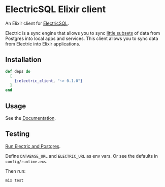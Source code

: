 
# ElectricSQL Elixir client

An Elixir client for [ElectricSQL](https://electric-sql.com).

Electric is a sync engine that allows you to sync
[little subsets](https://electric-sql.com/docs/guides/shapes)
of data from Postgres into local apps and services. This client
allows you to sync data from Electric into Elixir applications.

## Installation

```elixir
def deps do
  [
    {:electric_client, "~> 0.1.0"}
  ]
end
```

## Usage

See the [Documentation](https://hexdocs.pm/electric_client).

## Testing

[Run Electric and Postgres](https://electric-sql.com/docs/guides/installation).

Define `DATABASE_URL` and `ELECTRIC_URL` as env vars. Or see the defaults in `config/runtime.exs`.

Then run:

```sh
mix test
```
